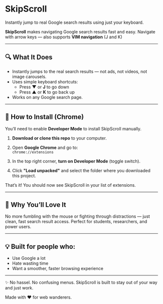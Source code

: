 # SkipScroll

Instantly jump to real Google search results using just your keyboard.

**SkipScroll** makes navigating Google search results fast and easy. Navigate with arrow keys — also supports **VIM navigation** (J and K)

---

## 🔍 What It Does

- Instantly jumps to the real search results — not ads, not videos, not image carousels.
- Uses simple keyboard shortcuts:  
  - Press **▼** or **J** to go down  
  - Press **▲** or **K** to go back up  
- Works on any Google search page.

---

## 🚀 How to Install (Chrome)

You’ll need to enable **Developer Mode** to install SkipScroll manually.

1. **Download or clone this repo** to your computer.

2. Open **Google Chrome** and go to:  
   `chrome://extensions`

3. In the top right corner, **turn on Developer Mode** (toggle switch).

4. Click **"Load unpacked"** and select the folder where you downloaded this project.

That’s it! You should now see SkipScroll in your list of extensions.

---

## 🧠 Why You’ll Love It

No more fumbling with the mouse or fighting through distractions — just clean, fast search result access. Perfect for students, researchers, and power users.

---

## 💡 Built for people who:

- Use Google a lot
- Hate wasting time
- Want a smoother, faster browsing experience

---

✨ No hassel. No confusing menus. SkipScroll is built to stay out of your way and just work.

Made with ❤️ for web wanderers.

